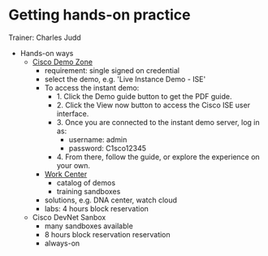 # Getting hands-on practice

Trainer: Charles Judd

- Hands-on ways
  - [Cisco Demo Zone](https://www.cisco.com/c/en/us/products/demos.html)
    - requirement: single signed on credential
    - select the demo, e.g. 'Live Instance Demo - ISE'
    - To access the instant demo:
      - 1\. Click the Demo guide button to get the PDF guide.
      - 2\. Click the View now button to access the Cisco ISE user interface.
      - 3\. Once you are connected to the instant demo server, log in as:
        - username: admin
        - password: C1sco12345
      - 4\. From there, follow the guide, or explore the experience on your own.
    - [Work Center](https://dcloud-ise-sim-inst-rtp.cisco.com/admin/login.jsp)
      - catalog of demos
      - training sandboxes
    - solutions, e.g. DNA center, watch cloud
    - labs: 4 hours block reservation
  - Cisco DevNet Sanbox
    - many sandboxes available
    - 8 hours block reservation reservation
    - always-on 

